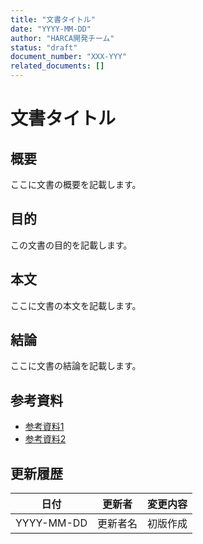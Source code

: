```yaml
---
title: "文書タイトル"
date: "YYYY-MM-DD"
author: "HARCA開発チーム"
status: "draft"
document_number: "XXX-YYY"
related_documents: []
---
```


# 文書タイトル

## 概要

ここに文書の概要を記載します。

## 目的

この文書の目的を記載します。

## 本文

ここに文書の本文を記載します。

## 結論

ここに文書の結論を記載します。

## 参考資料

- [参考資料1](URL)
- [参考資料2](URL)

## 更新履歴

| 日付 | 更新者 | 変更内容 |
|------|--------|----------|
| YYYY-MM-DD | 更新者名 | 初版作成 |
